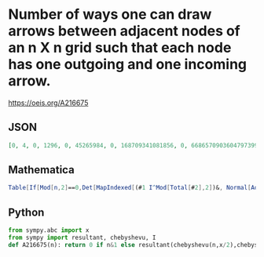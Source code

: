 # Number of ways one can draw arrows between adjacent nodes of an n X n grid such that each node has one outgoing and one incoming arrow\.
https://oeis.org/A216675
## JSON
```JSON
[0, 4, 0, 1296, 0, 45265984, 0, 168709341081856, 0, 66865709036047973991424, 0, 2815414274858422422282241600000000, 0, 12589335654221209921194197564847684000000000000, 0, 5977481098898922857923760209743284068237948337696882106105856, 0]
```
## Mathematica
```Mathematica
Table[If[Mod[n,2]==0,Det[MapIndexed[(#1 I^Mod[Total[#2],2])&, Normal[AdjacencyMatrix[GridGraph[{n,n}]]],{2}]],0],{n,1,20}] (* _Adam P. Goucher_, Aug 01 2013 *)
```
## Python
```Python
from sympy.abc import x
from sympy import resultant, chebyshevu, I
def A216675(n): return 0 if n&1 else resultant(chebyshevu(n,x/2),chebyshevu(n,I*x/2)) # _Chai Wah Wu_, Nov 07 2023
```
